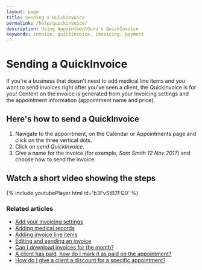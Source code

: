 ```yaml
---
layout: page
title: Sending a QuickInvoice
permalink: /help/quickinvoice/
description: Using AppointmentGuru's QuickInvoice
keywords: invoice, quickinvoice, invoicing, payment
---
```


# Sending a QuickInvoice

If you're a business that doesn't need to add medical line items and you want to send invoices right after you've seen a client, the QuickInvoice is for you! Content on the invoice is generated from your Invoicing settings and the appointment information (appointment name and price).

## Here's how to send a QuickInvoice

1. Navigate to the appointment, on the Calendar or Appointments page and click on the three vertical dots.
2. Click on *send QuickInvoice*.
3. Give a name for the invoice (for example, *Sam Smith 12 Nov 2017*) and choose how to send the invoice.

## Watch a short video showing the steps

{% include youtubePlayer.html id='b3FvStB7FQ0' %}

### Related articles

* [Add your invoicing settings](/help/invoicing-settings)
* [Adding medical records](/help/adding-medical-records)
* [Adding invoice line items](/help/adding-invoice-line-items)
* [Editing and sending an invoice](/help/edit-an-invoice)
* [Can I download invoices for the month?](/help/download-invoices)
* [A client has paid, how do I mark it as paid on the appointment?](/help/mark-as-paid)
* [How do I give a client a discount for a specific appointment?](/help/discount-appointment)
